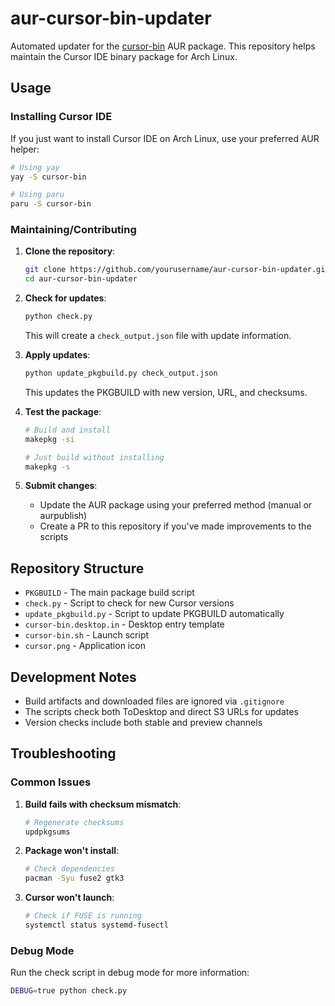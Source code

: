 # aur-cursor-bin-updater

Automated updater for the [cursor-bin](https://aur.archlinux.org/packages/cursor-bin) AUR package. This repository helps maintain the Cursor IDE binary package for Arch Linux.

## Usage

### Installing Cursor IDE

If you just want to install Cursor IDE on Arch Linux, use your preferred AUR helper:

```bash
# Using yay
yay -S cursor-bin

# Using paru
paru -S cursor-bin
```

### Maintaining/Contributing

1. **Clone the repository**:

   ```bash
   git clone https://github.com/yourusername/aur-cursor-bin-updater.git
   cd aur-cursor-bin-updater
   ```

2. **Check for updates**:

   ```bash
   python check.py
   ```

   This will create a `check_output.json` file with update information.

3. **Apply updates**:

   ```bash
   python update_pkgbuild.py check_output.json
   ```

   This updates the PKGBUILD with new version, URL, and checksums.

4. **Test the package**:

   ```bash
   # Build and install
   makepkg -si

   # Just build without installing
   makepkg -s
   ```

5. **Submit changes**:
   - Update the AUR package using your preferred method (manual or aurpublish)
   - Create a PR to this repository if you've made improvements to the scripts

## Repository Structure

- `PKGBUILD` - The main package build script
- `check.py` - Script to check for new Cursor versions
- `update_pkgbuild.py` - Script to update PKGBUILD automatically
- `cursor-bin.desktop.in` - Desktop entry template
- `cursor-bin.sh` - Launch script
- `cursor.png` - Application icon

## Development Notes

- Build artifacts and downloaded files are ignored via `.gitignore`
- The scripts check both ToDesktop and direct S3 URLs for updates
- Version checks include both stable and preview channels

## Troubleshooting

### Common Issues

1. **Build fails with checksum mismatch**:

   ```bash
   # Regenerate checksums
   updpkgsums
   ```

2. **Package won't install**:

   ```bash
   # Check dependencies
   pacman -Syu fuse2 gtk3
   ```

3. **Cursor won't launch**:
   ```bash
   # Check if FUSE is running
   systemctl status systemd-fusectl
   ```

### Debug Mode

Run the check script in debug mode for more information:

```bash
DEBUG=true python check.py
```
